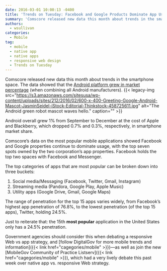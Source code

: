 ```yaml
---
date: 2016-03-01 10:00:13 -0400
title: 'Trends on Tuesday: Facebook and Google Products Dominate App Usage'
summary: 'Comscore released new data this month about trends in the smartphone space. The data showed that the Android platform grew in market percentage (when combining all Android manufacturers). Android overall grew 1% from September to December at the cost of Apple and Blackberry, which dropped 0.7% and 0.3%, respectively, in smartphone market share. Comscore&rsquo;s data on the most'
authors:
  - wsullivan
categories:
  - Mobile
tag:
  - mobile
  - native app
  - native apps
  - responsive web design
  - Trends on Tuesday
---
```


Comscore released new data this month about trends in the smartphone space. The data showed that the [Android platform grew in market percentage](http://www.comscore.com/Insights/Market-Rankings/comScore-Reports-December-2015-US-Smartphone-Subscriber-Market-Share) (when combining all Android manufacturers). {{< legacy-img src="https://s3.amazonaws.com/sitesusa/wp-content/uploads/sites/212/2016/02/600-x-400-Greeting-Google-Android-Mascot-JasminSeidel-iStock-Editorial-Thinkstock-458725611.jpg" alt="The Android green robot mascot waves hello." caption="" >}} 

Android overall grew 1% from September to December at the cost of Apple and Blackberry, which dropped 0.7% and 0.3%, respectively, in smartphone market share.

Comscore’s data on the most popular mobile applications showed Facebook and Google properties continue to dominate usage, with the top seven spots owned by the two corporation’s app properties. Facebook holds the top two spaces with Facebook and Messenger.

The top categories of apps that are most popular can be broken down into three buckets:

  1. Social media/Messaging (Facebook, Twitter, Gmail, Instagram)
  2. Streaming media (Pandora, Google Play, Apple Music)
  3. Utility apps (Google Drive, Gmail, Google Maps)

The range of penetration for the top 15 apps varies widely, from Facebook’s highest app penetration of 76.8%, to the lowest penetration (of the top 15 apps), Twitter, holding 24.5%.

Just to reiterate that: the 15th **most popular** application in the United States only has a 24.5% penetration.

Government agencies should consider this when debating a responsive Web vs app strategy, and  [follow DigitalGov for more mobile trends and information]({{< link href="cagegories/mobile" >}})—as well as join the new [MobileGov Community of Practice Listserv]({{< link href="cagegories/mobile" >}}), which had a very lively debate this past week over native app vs. responsive Web strategy.